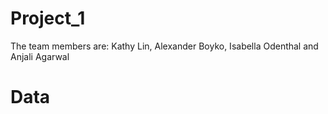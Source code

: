 # Project_1

The team members are: Kathy Lin, Alexander Boyko, Isabella Odenthal and Anjali Agarwal

# Data
